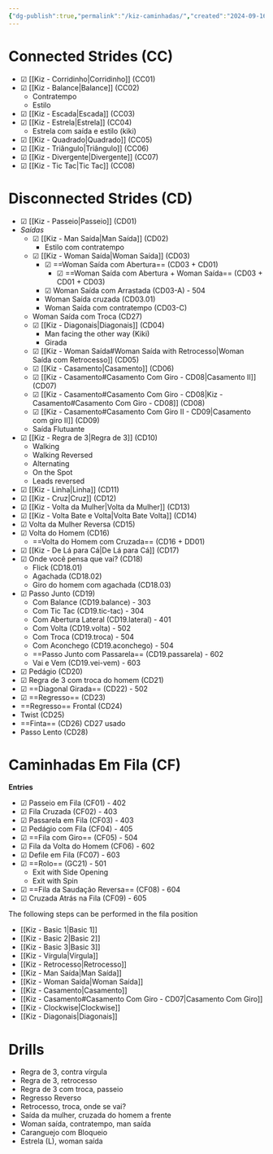 ```yaml
---
{"dg-publish":true,"permalink":"/kiz-caminhadas/","created":"2024-09-16T14:08:44.986-04:00","updated":"2024-11-20T16:54:34.529-05:00"}
---
```



# Connected Strides (CC)

- ☑ [[Kiz - Corridinho\|Corridinho]] (CC01)
- ☑ [[Kiz - Balance\|Balance]] (CC02)
	- Contratempo
	- Estilo
- ☑ [[Kiz - Escada\|Escada]] (CC03)
- ☑ [[Kiz - Estrela\|Estrela]] (CC04)
	- Estrela com saída e estilo (kiki)
- ☑ [[Kiz - Quadrado\|Quadrado]] (CC05)
- ☑ [[Kiz - Triângulo\|Triângulo]] (CC06)
- ☑ [[Kiz - Divergente\|Divergente]] (CC07)
- ☑ [[Kiz - Tic Tac\|Tic Tac]] (CC08)

# Disconnected Strides (CD)

- ☑ [[Kiz - Passeio\|Passeio]] (CD01)
- *Saídas*
	- ☑ [[Kiz - Man Saída\|Man Saída]] (CD02)
		- Estilo com contratempo
	- ☑ [[Kiz - Woman Saída\|Woman Saída]] (CD03)
		- ☑ ==Woman Saída com Abertura== (CD03 + CD01)
			- ☑ ==Woman Saída com Abertura + Woman Saída== (CD03 + CD01 + CD03)
		- ☑ Woman Saída com Arrastada (CD03-A) - 504
		- Woman Saída cruzada (CD03.01)
		- Woman Saída com contratempo (CD03-C)
	- Woman Saída com Troca (CD27)
	- ☑ [[Kiz - Diagonais\|Diagonais]] (CD04)
		- Man facing the other way (Kiki)
		- Girada
	- ☑ [[Kiz - Woman Saída#Woman Saída with Retrocesso\|Woman Saída com Retrocesso]] (CD05)
	- ☑ [[Kiz - Casamento\|Casamento]] (CD06)
	- ☑ [[Kiz - Casamento#Casamento Com Giro - CD08\|Casamento II]] (CD07)
	- ☑ [[Kiz - Casamento#Casamento Com Giro - CD08\|Kiz - Casamento#Casamento Com Giro - CD08]] (CD08)
	- ☑ [[Kiz - Casamento#Casamento Com Giro II - CD09\|Casamento com giro II]] (CD09)
	- Saída Flutuante
- ☑ [[Kiz - Regra de 3\|Regra de 3]] (CD10)
	- Walking
	- Walking Reversed
	- Alternating
	- On the Spot
	- Leads reversed
- ☑ [[Kiz - Linha\|Linha]] (CD11)
- ☑ [[Kiz - Cruz\|Cruz]] (CD12)
- ☑ [[Kiz - Volta da Mulher\|Volta da Mulher]] (CD13)
- ☑ [[Kiz - Volta Bate e Volta\|Volta Bate Volta]] (CD14)
- ☑ Volta da Mulher Reversa (CD15)
- ☑ Volta do Homem (CD16)
	- ==Volta do Homem com Cruzada== (CD16 + DD01)
- ☑ [[Kiz - De Lá para Cá\|De Lá para Cá]] (CD17)
- ☑ Onde você pensa que vai? (CD18)
	- Flick (CD18.01)
	- Agachada (CD18.02)
	- Giro do homem com agachada (CD18.03)
- ☑ Passo Junto (CD19)
	- Com Balance (CD19.balance) - 303
	- Com Tic Tac (CD19.tic-tac) - 304
	- Com Abertura Lateral (CD19.lateral) - 401
	- Com Volta (CD19.volta) - 502
	- Com Troca (CD19.troca) - 504
	- Com Aconchego (CD19.aconchego) - 504
	- ==Passo Junto com Passarela== (CD19.passarela) - 602
	- Vai e Vem (CD19.vei-vem) - 603
- ☑ Pedágio (CD20)
- ☑ Regra de 3 com troca do homem (CD21)
- ☑ ==Diagonal Girada== (CD22) - 502
- ☑ ==Regresso== (CD23)
- ==Regresso== Frontal (CD24)
- Twist (CD25)
- ==Finta== (CD26)
CD27 usado
- Passo Lento (CD28)
# Caminhadas Em Fila (CF)

**Entries**
- ☑ Passeio em Fila (CF01) - 402
- ☑ Fila Cruzada (CF02) - 403
- ☑ Passarela em Fila (CF03) - 403
- ☑ Pedágio com Fila (CF04) - 405
- ☑ ==Fila com Giro== (CF05) - 504
- ☑ Fila da Volta do Homem (CF06) - 602
- ☑ Defile em Fila (FC07) - 603
- ☑ ==Rolo== (GC21) - 501
	- Exit with Side Opening
	- Exit with Spin
- ☑ ==Fila da Saudação Reversa== (CF08) - 604
- ☑ Cruzada Atrás na Fila (CF09) - 605

The following steps can be performed in the fila position

- [[Kiz - Basic 1\|Basic 1]]
- [[Kiz - Basic 2\|Basic 2]]
- [[Kiz - Basic 3\|Basic 3]]
- [[Kiz - Vírgula\|Vírgula]]
- [[Kiz - Retrocesso\|Retrocesso]]
- [[Kiz - Man Saída\|Man Saída]]
- [[Kiz - Woman Saída\|Woman Saída]]
- [[Kiz - Casamento\|Casamento]]
- [[Kiz - Casamento#Casamento Com Giro - CD07\|Casamento Com Giro]]
- [[Kiz - Clockwise\|Clockwise]]
- [[Kiz - Diagonais\|Diagonais]]

# Drills

- Regra de 3, contra vírgula
- Regra de 3, retrocesso
- Regra de 3 com troca, passeio
- Regresso Reverso
- Retrocesso, troca, onde se vai?
- Saída da mulher, cruzada do homem a frente
-  Woman saída, contratempo, man saída
- Caranguejo com Bloqueio
- Estrela (L), woman saída